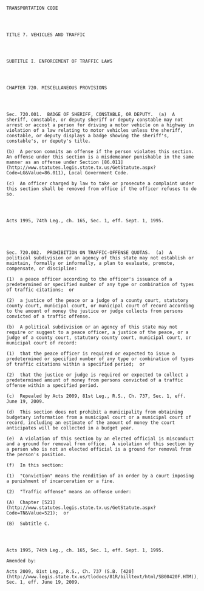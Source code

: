 ﻿
    
    
    	
    					
    
    
    TRANSPORTATION CODE
    
      
    
    
    TITLE 7. VEHICLES AND TRAFFIC
    
      
    
    
    SUBTITLE I. ENFORCEMENT OF TRAFFIC LAWS
    
      
    
    
    CHAPTER 720. MISCELLANEOUS PROVISIONS
    
      
    
    
    Sec. 720.001.  BADGE OF SHERIFF, CONSTABLE, OR DEPUTY.  (a)  A sheriff, constable, or deputy sheriff or deputy constable may not arrest or accost a person for driving a motor vehicle on a highway in violation of a law relating to motor vehicles unless the sheriff, constable, or deputy displays a badge showing the sheriff's, constable's, or deputy's title.
    
    (b)  A person commits an offense if the person violates this section.  An offense under this section is a misdemeanor punishable in the same manner as an offense under Section [86.011](http://www.statutes.legis.state.tx.us/GetStatute.aspx?Code=LG&Value=86.011), Local Government Code.
    
    (c)  An officer charged by law to take or prosecute a complaint under this section shall be removed from office if the officer refuses to do so.
    
    
    
    
    Acts 1995, 74th Leg., ch. 165, Sec. 1, eff. Sept. 1, 1995.
    
    
    
    
    
    Sec. 720.002.  PROHIBITION ON TRAFFIC-OFFENSE QUOTAS.  (a)  A political subdivision or an agency of this state may not establish or maintain, formally or informally, a plan to evaluate, promote, compensate, or discipline:
    
    (1)  a peace officer according to the officer's issuance of a predetermined or specified number of any type or combination of types of traffic citations;  or
    
    (2)  a justice of the peace or a judge of a county court, statutory county court, municipal court, or municipal court of record according to the amount of money the justice or judge collects from persons convicted of a traffic offense.
    
    (b)  A political subdivision or an agency of this state may not require or suggest to a peace officer, a justice of the peace, or a judge of a county court, statutory county court, municipal court, or municipal court of record:
    
    (1)  that the peace officer is required or expected to issue a predetermined or specified number of any type or combination of types of traffic citations within a specified period;  or
    
    (2)  that the justice or judge is required or expected to collect a predetermined amount of money from persons convicted of a traffic offense within a specified period.
    
    (c)  Repealed by Acts 2009, 81st Leg., R.S., Ch. 737, Sec. 1, eff. June 19, 2009.
    
    (d)  This section does not prohibit a municipality from obtaining budgetary information from a municipal court or a municipal court of record, including an estimate of the amount of money the court anticipates will be collected in a budget year.
    
    (e)  A violation of this section by an elected official is misconduct and a ground for removal from office.  A violation of this section by a person who is not an elected official is a ground for removal from the person's position.
    
    (f)  In this section:
    
    (1)  "Conviction" means the rendition of an order by a court imposing a punishment of incarceration or a fine.
    
    (2)  "Traffic offense" means an offense under:
    
    (A)  Chapter [521](http://www.statutes.legis.state.tx.us/GetStatute.aspx?Code=TN&Value=521);  or
    
    (B)  Subtitle C.
    
    
    
    
    Acts 1995, 74th Leg., ch. 165, Sec. 1, eff. Sept. 1, 1995.
    
    Amended by: 
    
    Acts 2009, 81st Leg., R.S., Ch. 737 (S.B. [420](http://www.legis.state.tx.us/tlodocs/81R/billtext/html/SB00420F.HTM)), Sec. 1, eff. June 19, 2009.
    
    
    
    
    				
